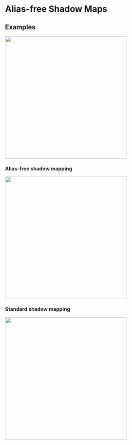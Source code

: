 # Alias-free Shadow Maps
 
## Examples

<img src="/Examples/screenshot1.png" with="400" height="400">

### Alias-free shadow mapping
<img src="/Examples/aliasFree.png" with="400" height="400">

### Standard shadow mapping
<img src="/Examples/standardShadowMap.png" with="400" height="400">
